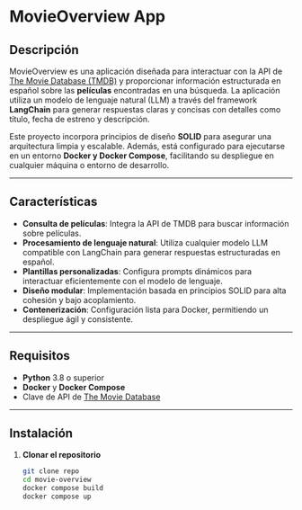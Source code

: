 # MovieOverview App

## Descripción

MovieOverview es una aplicación diseñada para interactuar con la API de [The Movie Database (TMDB)](https://www.themoviedb.org/) y proporcionar información estructurada en español sobre las **películas** encontradas en una búsqueda. La aplicación utiliza un modelo de lenguaje natural (LLM) a través del framework **LangChain** para generar respuestas claras y concisas con detalles como título, fecha de estreno y descripción.

Este proyecto incorpora principios de diseño **SOLID** para asegurar una arquitectura limpia y escalable. Además, está configurado para ejecutarse en un entorno **Docker y Docker Compose**, facilitando su despliegue en cualquier máquina o entorno de desarrollo.

---

## Características

- **Consulta de películas**: Integra la API de TMDB para buscar información sobre películas.
- **Procesamiento de lenguaje natural**: Utiliza cualquier modelo LLM compatible con LangChain para generar respuestas estructuradas en español.
- **Plantillas personalizadas**: Configura prompts dinámicos para interactuar eficientemente con el modelo de lenguaje.
- **Diseño modular**: Implementación basada en principios SOLID para alta cohesión y bajo acoplamiento.
- **Contenerización**: Configuración lista para Docker, permitiendo un despliegue ágil y consistente.

---

## Requisitos

- **Python** 3.8 o superior
- **Docker** y **Docker Compose**
- Clave de API de [The Movie Database](https://www.themoviedb.org/settings/api)

---

## Instalación

1. **Clonar el repositorio**
   ```bash
   git clone repo
   cd movie-overview
   docker compose build
   docker compose up
